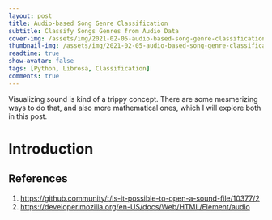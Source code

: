 ```yaml
---
layout: post
title: Audio-based Song Genre Classification
subtitle: Classify Songs Genres from Audio Data
cover-img: /assets/img/2021-02-05-audio-based-song-genre-classification/yomex-owo.jpg
thumbnail-img: /assets/img/2021-02-05-audio-based-song-genre-classification/wave.png
readtime: true
show-avatar: false
tags: [Python, Librosa, Classification]
comments: true
---
```


Visualizing sound is kind of a trippy concept. There are some mesmerizing ways to do that, and also more mathematical ones, which I will explore both in this post.

# Introduction

<div class="ready-player-1">
    <audio crossorigin>
        <source src="{{site.baseurl}}{% link /assets/img/2021-02-05-audio-based-song-genre-classification/Beyonce-Halo.mp3 %}" type="audio/mpeg">
    </audio>
</div>

<link rel="stylesheet" type="text/css" href="https://cdn.jsdelivr.net/gh/greghub/green-audio-player/dist/css/green-audio-player.min.css">
<script src="https://cdn.jsdelivr.net/gh/greghub/green-audio-player/dist/js/green-audio-player.min.js"></script>
<script>
    document.addEventListener('DOMContentLoaded', function() {
        new GreenAudioPlayer('.ready-player-1', { showTooltips: true, showDownloadButton: false, enableKeystrokes: true });
    });
</script>


## References

1. https://github.community/t/is-it-possible-to-open-a-sound-file/10377/2
2. https://developer.mozilla.org/en-US/docs/Web/HTML/Element/audio